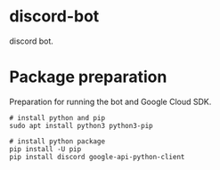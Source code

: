 # discord-bot
discord bot.

# Package preparation
Preparation for running the bot and Google Cloud SDK.
```
# install python and pip
sudo apt install python3 python3-pip

# install python package
pip install -U pip
pip install discord google-api-python-client
```
